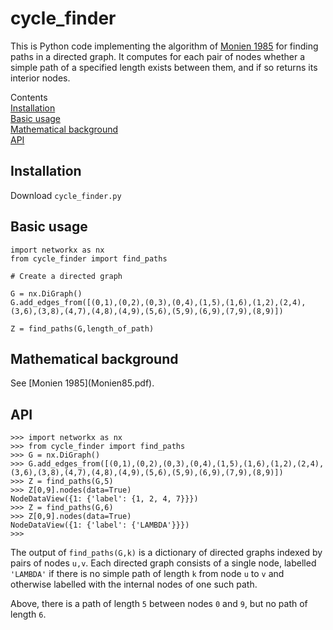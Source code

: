 # cycle_finder

This is Python code implementing the algorithm of [Monien 1985](Monien85.pdf) for finding paths in a directed graph. It computes for each pair of nodes whether a simple path of a specified length exists between them, and if so returns its interior nodes.</p>
              
<p>Contents<br>       
  <a href="#Installation">Installation</a><br>
  <a href="#Basic usage">Basic usage</a><br>
  <a href="#Mathematical background">Mathematical background</a><br>
  <a href="#API">API</a><br>


<h2 id="Installation">Installation</h2>
        
Download <code>cycle_finder.py</code>
        
<h2 id="Basic usage">Basic usage</h2>
        
<pre><code>import networkx as nx
from cycle_finder import find_paths

# Create a directed graph

G = nx.DiGraph()
G.add_edges_from([(0,1),(0,2),(0,3),(0,4),(1,5),(1,6),(1,2),(2,4),(3,6),(3,8),(4,7),(4,8),(4,9),(5,6),(5,9),(6,9),(7,9),(8,9)])

Z = find_paths(G,length_of_path)
</code></pre>
        
<h2 id="Mathematical background">Mathematical background</h2>
       
<p>See [Monien 1985](Monien85.pdf).</p>

<h2 id="API">API</h2>
        
 <pre><code>>>> import networkx as nx
>>> from cycle_finder import find_paths
>>> G = nx.DiGraph()
>>> G.add_edges_from([(0,1),(0,2),(0,3),(0,4),(1,5),(1,6),(1,2),(2,4),(3,6),(3,8),(4,7),(4,8),(4,9),(5,6),(5,9),(6,9),(7,9),(8,9)])
>>> Z = find_paths(G,5)
>>> Z[0,9].nodes(data=True)
NodeDataView({1: {'label': {1, 2, 4, 7}}})
>>> Z = find_paths(G,6)
>>> Z[0,9].nodes(data=True)
NodeDataView({1: {'label': {'LAMBDA'}}})
>>> </code></pre>

<p>The output of <code>find_paths(G,k)</code> is a dictionary of directed graphs indexed by pairs of nodes <code>u,v</code>. Each directed graph consists of a single node, labelled <code>'LAMBDA'</code> if there is no simple path of length <code>k</code> from node <code>u</code> to <code>v</code> and otherwise labelled with the internal nodes of one such path.</p>

<p>Above, there is a path of length <code>5</code> between nodes <code>0</code> and <code>9</code>, but no path of length <code>6</code>.</p>
